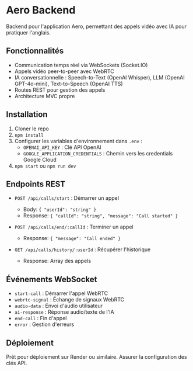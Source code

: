 # Aero Backend

Backend pour l'application Aero, permettant des appels vidéo avec IA pour pratiquer l'anglais.

## Fonctionnalités

- Communication temps réel via WebSockets (Socket.IO)
- Appels vidéo peer-to-peer avec WebRTC
- IA conversationnelle : Speech-to-Text (OpenAI Whisper), LLM (OpenAI GPT-4o-mini), Text-to-Speech (OpenAI TTS)
- Routes REST pour gestion des appels
- Architecture MVC propre

## Installation

1. Cloner le repo
2. `npm install`
3. Configurer les variables d'environnement dans `.env` :
   - `OPENAI_API_KEY` : Clé API OpenAI
   - `GOOGLE_APPLICATION_CREDENTIALS` : Chemin vers les credentials Google Cloud
4. `npm start` ou `npm run dev`

## Endpoints REST

- `POST /api/calls/start` : Démarrer un appel
  - Body: `{ "userId": "string" }`
  - Response: `{ "callId": "string", "message": "Call started" }`

- `POST /api/calls/end/:callId` : Terminer un appel
  - Response: `{ "message": "Call ended" }`

- `GET /api/calls/history/:userId` : Récupérer l'historique
  - Response: Array des appels

## Événements WebSocket

- `start-call` : Démarrer l'appel WebRTC
- `webrtc-signal` : Échange de signaux WebRTC
- `audio-data` : Envoi d'audio utilisateur
- `ai-response` : Réponse audio/texte de l'IA
- `end-call` : Fin d'appel
- `error` : Gestion d'erreurs

## Déploiement

Prêt pour déploiement sur Render ou similaire. Assurer la configuration des clés API.
